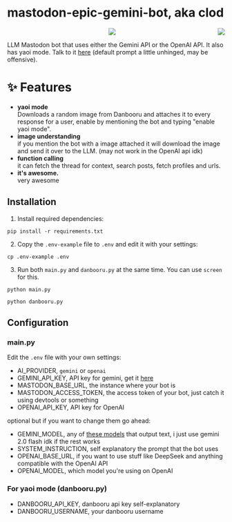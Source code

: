 <h1>mastodon-epic-gemini-bot, aka clod</h1>
<img src="https://4get.authenyo.xyz/proxy?i=https%3A%2F%2Fmedia.tenor.com%2FlJa1KnY6quwAAAAM%2Fnettspend-drankdrankdrank.gif" align="right">
<center><img src="https://files.catbox.moe/ut9vn3.jpg"></center>

LLM Mastodon bot that uses either the Gemini API or the OpenAI API. It also has yaoi mode. Talk to it [here](https://brain.worm.pink/clod) (default prompt a little unhinged, may be offensive).

# ✨ Features
- **yaoi mode**\
Downloads a random image from Danbooru and attaches it to every response for a user, enable by mentioning the bot and typing "enable yaoi mode".
- **image understanding**\
if you mention the bot with a image attached it will download the image and send it over to the LLM. (may not work in the OpenAI api idk)
- **function calling**\
it can fetch the thread for context, search posts, fetch profiles and urls.
- **it's awesome.**\
very awesome

## Installation

1. Install required dependencies:
```
pip install -r requirements.txt
```

2. Copy the `.env-example` file to `.env` and edit it with your settings:
```
cp .env-example .env
```

3. Run both `main.py` and `danbooru.py` at the same time. You can use `screen` for this.
```
python main.py
```
```
python danbooru.py
```
## Configuration

### main.py

Edit the `.env` file with your own settings:
- AI_PROVIDER, `gemini` or `openai`
- GEMINI_API_KEY, API key for gemini, get it [here](https://aistudio.google.com/apikey)
- MASTODON_BASE_URL, the instance where your bot is
- MASTODON_ACCESS_TOKEN, the access token of your bot, just catch it using devtools or something
- OPENAI_API_KEY, API key for OpenAI

optional but if you want to change them go ahead: 
- GEMINI_MODEL, any of [these models](https://ai.google.dev/gemini-api/docs/models) that output text, i just use gemini 2.0 flash idk if the rest works
- SYSTEM_INSTRUCTION, self explanatory the prompt that the bot uses
- OPENAI_BASE_URL, if you want to use stuff like DeepSeek and anything compatible with the OpenAI API
- OPENAI_MODEL, which model you're using on OpenAI

### For yaoi mode (danbooru.py)

- DANBOORU_API_KEY, danbooru api key self-explanatory
- DANBOORU_USERNAME, your danbooru username
